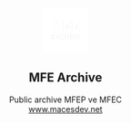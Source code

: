 <!-- PROJECT LOGO -->
<br />
<div align="center">
  <a href="https://github.com/macesdev/mfep-archive">
    <img src=".macesdev/github-asset/project-logo.png" alt="Logo" width="80" height="80">
  </a>


<h2 align="center"><b>MFE Archive</b></h2>
<p align="center">

  <a>Public archive MFEP ve MFEC </a> </br>
  <a href="https://github.com/macesdev/stillflap/">www.macesdev.net</a>
<h4 align="center"></h4>

